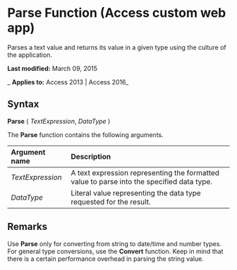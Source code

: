 
# Parse Function (Access custom web app)
Parses a text value and returns its value in a given type using the culture of the application.

 **Last modified:** March 09, 2015

 _ **Applies to:** Access 2013 | Access 2016_

## Syntax

 **Parse** ( _TextExpression_, _DataType_ )

The  **Parse** function contains the following arguments.



|**Argument name**|**Description**|
|:-----|:-----|
| _TextExpression_|A text expression representing the formatted value to parse into the specified data type.|
| _DataType_|Literal value representing the data type requested for the result.|

## Remarks

Use  **Parse** only for converting from string to date/time and number types. For general type conversions, use the **Convert** function. Keep in mind that there is a certain performance overhead in parsing the string value.

